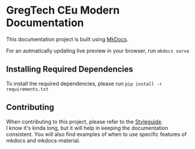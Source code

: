 # GregTech CEu Modern Documentation

This documentation project is built using [MkDocs](https://www.mkdocs.org/#).

For an autmatically updating live preview in your browser, run `mkdocs serve`


## Installing Required Dependencies

To install the required dependencies, please run `pip install -r requirements.txt`


## Contributing

When contributing to this project, please refer to the [Styleguide](./CONTRIBUTING.md).  
I know it's kinda long, but it will help in keeping the documentation consistent. You will also find examples of
when to use specific features of mkdocs and mkdocs-material.
